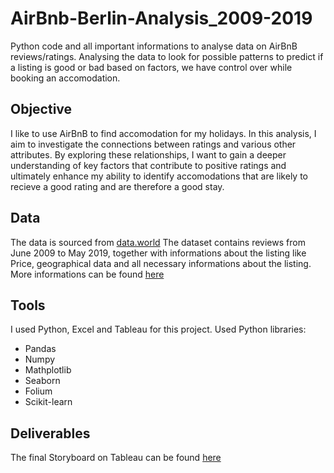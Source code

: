 # AirBnb-Berlin-Analysis_2009-2019
Python code and all important informations to analyse data on AirBnB reviews/ratings. Analysing the data to look for possible patterns to predict if a listing is good or bad based on factors, we have control over while booking an accomodation. 

## Objective
I like to use AirBnB to find accomodation for my holidays. In this analysis, I aim to investigate the connections between ratings and various other attributes. By exploring these relationships, I want to gain a deeper understanding of key factors that contribute to positive ratings and ultimately enhance my ability to identify accomodations that are likely to recieve a good rating and are therefore a good stay.

## Data 
The data is sourced from [data.world](https://data.world/makeovermonday/2019w25)
The dataset contains reviews from June 2009 to May 2019, together with informations about the listing like Price, geographical data and all necessary informations about the listing. More informations can be found [here]()

## Tools

I used Python, Excel and Tableau for this project.
Used Python libraries: 
- Pandas
- Numpy
- Mathplotlib
- Seaborn
- Folium
- Scikit-learn

## Deliverables

The final Storyboard on Tableau can be found [here](https://public.tableau.com/app/profile/kilian.loeffner/viz/AirBnBBerlinAnalysis_16859648680350/AirBnBBerlinAnalysis?publish=yes)


